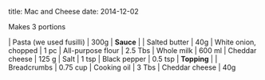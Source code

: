 title: Mac and Cheese
date: 2014-12-02

Makes 3 portions

| Pasta (we used fusilli) | 300g
| **Sauce** |
| Salted butter | 40g
| White onion, chopped | 1 pc
| All-purpose flour | 2.5 Tbs
| Whole milk | 600 ml
| Cheddar cheese | 125 g
| Salt | 1 tsp
| Black pepper | 0.5 tsp
| **Topping** | 
| Breadcrumbs | 0.75 cup
| Cooking oil | 3 Tbs
| Cheddar cheese | 40g


